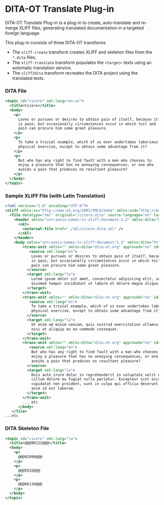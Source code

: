 <h1>DITA-OT Translate Plug-in</h1>

DITA-OT Translate Plug-in is a plug-in to create, auto-translate and re-merge XLIFF files, generating translated 
documentation in a targeted foreign language.

This plug-in consists of three DITA-OT transforms


* The `xliff-create` transform creates XLIFF and skeleton files from the `*.dita` files.
* The `xliff-translate` transform populates the `<target>` texts using an automatic translation service.
* The `xliff2dita` transform recreates the DITA project using the translated texts.


### DITA File

```xml
<topic id="cicero" xml:lang="en-us">
  <title>Cicero</title>
  <body>
    <p>
      Loves or pursues or desires to obtain pain of itself, because it
      is pain, but occasionally circumstances occur in which toil and
      pain can procure him some great pleasure.
    </p>
    <p>
      To take a trivial example, which of us ever undertakes laborious
      physical exercise, except to obtain some advantage from it?
    </p>
    <p>
      But who has any right to find fault with a man who chooses to
      enjoy a pleasure that has no annoying consequences, or one who
      avoids a pain that produces no resultant pleasure?
    </p>
  </body>
</topic>
```

### Sample XLIFF File (with Latin Translation)

```xml
<?xml version="1.0" encoding="UTF-8"?>
<xliff xmlns:xs="http://www.w3.org/2001/XMLSchema" xmlns:xsd="http://www.w3.org/2001/XMLSchema" xmlns:xsi="http://www.w3.org/2001/XMLSchema-instance" xmlns:xsl="http://www.w3.org/1999/XSL/Transform">
  <file datatype="xml" original="/cicero.dita" source-language="en" target-language="es">
    <header xmlns="urn:oasis:names:tc:xliff:document:1.2" xmlns:dita="http://www.dita-ot.org">
      <skl>
        <external-file href="./skl/cicero.dita.skl" />
      </skl>
    </header>
    <body xmlns="urn:oasis:names:tc:xliff:document:1.2" xmlns:dita="http://www.dita-ot.org">
        <trans-unit xmlns="" xmlns:dita="dita-ot.org" approved="no" id="42094" xml:space="preserve">
           <source xml:lang="en">
            Loves or pursues or desires to obtain pain of itself, because it
            is pain, but occasionally circumstances occur in which toil and
            pain can procure him some great pleasure.
          </source>
          <target xml:lang="la">
            Lorem ipsum dolor sit amet, consectetur adipiscing elit, sed do
            eiusmod tempor incididunt ut labore et dolore magna aliqua.
          </target>
        </trans-unit>
        <trans-unit xmlns="" xmlns:dita="dita-ot.org" approved="no" id="5532" xml:space="preserve">
           <source xml:lang="en">
            To take a trivial example, which of us ever undertakes laborious
            physical exercise, except to obtain some advantage from it?
          </source>
          <target xml:lang="la">
            Ut enim ad minim veniam, quis nostrud exercitation ullamco laboris
            nisi ut aliquip ex ea commodo consequat.
          </target>
        </trans-unit>
        <trans-unit xmlns="" xmlns:dita="dita-ot.org" approved="no" id="66134" xml:space="preserve">
           <source xml:lang="en">
            But who has any right to find fault with a man who chooses to
            enjoy a pleasure that has no annoying consequences, or one who
            avoids a pain that produces no resultant pleasure?
          </source>
          <target xml:lang="la">
            Duis aute irure dolor in reprehenderit in voluptate velit esse
            cillum dolore eu fugiat nulla pariatur. Excepteur sint occaecat
            cupidatat non proident, sunt in culpa qui officia deserunt mollit
            anim id est laborum.
          </target>
        </trans-unit>
        ... etc
      </body>
   </file>
...etc
```


### DITA Skeleton File

```xml
<topic id="cicero" xml:lang="la">
  <title>@@@90122@@@</title>
  <body>
    <p>
      @@@42094@@@
    </p>
    <p>
      @@@5532@@@
    </p>
    <p>
      @@@66134@@@
    </p>
  </body>
</topic>
```
